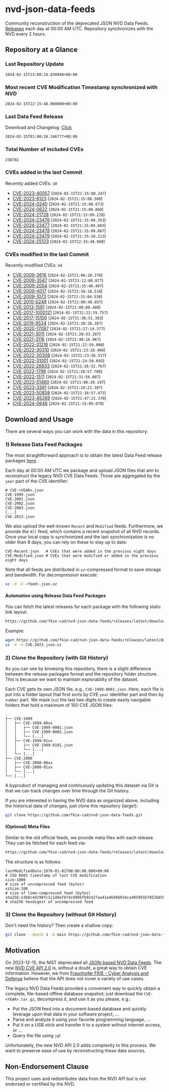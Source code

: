 # nvd-json-data-feeds

Community reconstruction of the deprecated JSON NVD Data Feeds. 
[Releases](https://github.com/fkie-cad/nvd-json-data-feeds/releases/latest) each day at 00:00 AM UTC.
Repository synchronizes with the NVD every 2 hours.

## Repository at a Glance

### Last Repository Update

```plain
2024-02-15T23:00:24.830948+00:00
```

### Most recent CVE Modification Timestamp synchronized with NVD

```plain
2024-02-15T22:15:48.060000+00:00
```

### Last Data Feed Release

Download and Changelog: [Click](https://github.com/fkie-cad/nvd-json-data-feeds/releases/latest)

```plain
2024-02-15T01:00:28.246777+00:00
```

### Total Number of included CVEs

```plain
238702
```

### CVEs added in the last Commit

Recently added CVEs: `10`

* [CVE-2023-40057](CVE-2023/CVE-2023-400xx/CVE-2023-40057.json) (`2024-02-15T21:15:08.247`)
* [CVE-2023-6123](CVE-2023/CVE-2023-61xx/CVE-2023-6123.json) (`2024-02-15T21:15:08.500`)
* [CVE-2024-0240](CVE-2024/CVE-2024-02xx/CVE-2024-0240.json) (`2024-02-15T21:15:08.673`)
* [CVE-2024-0622](CVE-2024/CVE-2024-06xx/CVE-2024-0622.json) (`2024-02-15T21:15:08.860`)
* [CVE-2024-21728](CVE-2024/CVE-2024-217xx/CVE-2024-21728.json) (`2024-02-15T21:15:09.220`)
* [CVE-2024-23476](CVE-2024/CVE-2024-234xx/CVE-2024-23476.json) (`2024-02-15T21:15:09.353`)
* [CVE-2024-23477](CVE-2024/CVE-2024-234xx/CVE-2024-23477.json) (`2024-02-15T21:15:09.603`)
* [CVE-2024-23478](CVE-2024/CVE-2024-234xx/CVE-2024-23478.json) (`2024-02-15T21:15:09.867`)
* [CVE-2024-23479](CVE-2024/CVE-2024-234xx/CVE-2024-23479.json) (`2024-02-15T21:15:10.213`)
* [CVE-2024-25123](CVE-2024/CVE-2024-251xx/CVE-2024-25123.json) (`2024-02-15T22:15:48.060`)


### CVEs modified in the last Commit

Recently modified CVEs: `44`

* [CVE-2009-3616](CVE-2009/CVE-2009-36xx/CVE-2009-3616.json) (`2024-02-15T21:06:20.270`)
* [CVE-2009-3547](CVE-2009/CVE-2009-35xx/CVE-2009-3547.json) (`2024-02-15T21:12:00.877`)
* [CVE-2009-2054](CVE-2009/CVE-2009-20xx/CVE-2009-2054.json) (`2024-02-15T21:15:40.407`)
* [CVE-2009-4017](CVE-2009/CVE-2009-40xx/CVE-2009-4017.json) (`2024-02-15T21:16:16.510`)
* [CVE-2009-1073](CVE-2009/CVE-2009-10xx/CVE-2009-1073.json) (`2024-02-15T21:31:04.530`)
* [CVE-2010-0249](CVE-2010/CVE-2010-02xx/CVE-2010-0249.json) (`2024-02-15T21:06:48.057`)
* [CVE-2013-1591](CVE-2013/CVE-2013-15xx/CVE-2013-1591.json) (`2024-02-15T21:08:00.480`)
* [CVE-2017-1000121](CVE-2017/CVE-2017-10001xx/CVE-2017-1000121.json) (`2024-02-15T21:22:29.757`)
* [CVE-2017-15100](CVE-2017/CVE-2017-151xx/CVE-2017-15100.json) (`2024-02-15T21:36:51.383`)
* [CVE-2019-9534](CVE-2019/CVE-2019-95xx/CVE-2019-9534.json) (`2024-02-15T21:20:26.287`)
* [CVE-2020-17087](CVE-2020/CVE-2020-170xx/CVE-2020-17087.json) (`2024-02-15T21:27:14.377`)
* [CVE-2021-3011](CVE-2021/CVE-2021-30xx/CVE-2021-3011.json) (`2024-02-15T21:20:33.287`)
* [CVE-2021-3116](CVE-2021/CVE-2021-31xx/CVE-2021-3116.json) (`2024-02-15T21:40:16.967`)
* [CVE-2022-31216](CVE-2022/CVE-2022-312xx/CVE-2022-31216.json) (`2024-02-15T21:22:59.000`)
* [CVE-2022-30310](CVE-2022/CVE-2022-303xx/CVE-2022-30310.json) (`2024-02-15T21:23:18.460`)
* [CVE-2022-30308](CVE-2022/CVE-2022-303xx/CVE-2022-30308.json) (`2024-02-15T21:23:56.537`)
* [CVE-2022-31001](CVE-2022/CVE-2022-310xx/CVE-2022-31001.json) (`2024-02-15T21:24:56.693`)
* [CVE-2022-26833](CVE-2022/CVE-2022-268xx/CVE-2022-26833.json) (`2024-02-15T21:26:52.767`)
* [CVE-2022-1796](CVE-2022/CVE-2022-17xx/CVE-2022-1796.json) (`2024-02-15T21:28:57.780`)
* [CVE-2022-1511](CVE-2022/CVE-2022-15xx/CVE-2022-1511.json) (`2024-02-15T21:31:56.087`)
* [CVE-2023-51480](CVE-2023/CVE-2023-514xx/CVE-2023-51480.json) (`2024-02-15T21:06:20.197`)
* [CVE-2023-3391](CVE-2023/CVE-2023-33xx/CVE-2023-3391.json) (`2024-02-15T21:18:21.387`)
* [CVE-2023-50858](CVE-2023/CVE-2023-508xx/CVE-2023-50858.json) (`2024-02-15T21:38:57.473`)
* [CVE-2023-45269](CVE-2023/CVE-2023-452xx/CVE-2023-45269.json) (`2024-02-15T21:47:21.370`)
* [CVE-2024-0646](CVE-2024/CVE-2024-06xx/CVE-2024-0646.json) (`2024-02-15T21:15:09.070`)


## Download and Usage

There are several ways you can work with the data in this repository:

### 1) Release Data Feed Packages

The most straightforward approach is to obtain the latest Data Feed release packages [here](https://github.com/fkie-cad/nvd-json-data-feeds/releases/latest).

Each day at 00:00 AM UTC we package and upload JSON files that aim to reconstruct the legacy NVD CVE Data Feeds.
Those are aggregated by the `year` part of the CVE identifier:

```
# CVE-<YEAR>.json
CVE-1999.json
CVE-2001.json
CVE-2002.json
CVE-2003.json
[...]
CVE-2023.json
```

We also upload the well-known `Recent` and `Modified` feeds.
Furthermore, we provide the `All` feed, which contains a recent snapshot of all NVD records.
Once your local copy is synchronized and the last synchronization is no older than 8 days, you can rely on these to stay up to date:

```plain
CVE-Recent.json   # CVEs that were added in the previous eight days
CVE-Modified.json # CVEs that were modified or added in the previous eight days
```

Note that all feeds are distributed in `xz`-compressed format to save storage and bandwidth.
For decompression execute:

```sh
xz -d -k <feed>.json.xz
```


#### Automation using Release Data Feed Packages

You can fetch the latest releases for each package with the following static link layout:

```sh
https://github.com/fkie-cad/nvd-json-data-feeds/releases/latest/download/CVE-<YEAR>.json.xz
```

Example:

```sh
wget https://github.com/fkie-cad/nvd-json-data-feeds/releases/latest/download/CVE-2023.json.xz
xz -d -k CVE-2023.json.xz
```



### 2) Clone the Repository (with Git History)

As you can see by browsing this repository, there is a slight difference between the release packages format and the repository folder structure.
This is because we want to maintain explorability of the dataset.

Each CVE gets its own JSON file, e.g., `CVE-1999-0001.json`.
Here, each file is put into a folder layout that first sorts by CVE `year` identifier part and then by `number` part.
We mask (`xx`) the last two digits to create easily navigable folders that hold a maximum of 100 CVE JSON files:

```plain
.
├── CVE-1999
│   ├── CVE-1999-00xx
│   │   ├── CVE-1999-0001.json
│   │   ├── CVE-1999-0002.json
│   │   └── [...]
│   ├── CVE-1999-01xx
│   │   ├── CVE-1999-0101.json
│   │   └── [...]
│   └── [...]
├── CVE-2000
│   ├── CVE-2000-00xx
│   ├── CVE-2000-01xx
│   └── [...]
└── [...]
```

A byproduct of managing and continuously updating this dataset via Git is that we can track changes over time through the Git history.

If you are interested in having the NVD data as organized above, including the historical data of changes, just clone this repository (large!):

```sh
git clone https://github.com/fkie-cad/nvd-json-data-feeds.git
```

#### (Optional) Meta Files

Similar to the old official feeds, we provide meta files with each release. They can be fetched for each feed via:

```sh
https://github.com/fkie-cad/nvd-json-data-feeds/releases/latest/download/CVE-<YEAR>.meta
```

The structure is as follows:

```plain
lastModifiedDate:1970-01-01T00:00:00.000+00:00                          # ISO 8601 timestamp of last CVE modification
size:1000                                                               # size of uncompressed feed (bytes)
xzSize:100                                                              # size of lzma-compressed feed (bytes)
sha256:e3b0c44298fc1c149afbf4c8996fb92427ae41e4649b934ca495991b7852b855 # sha256 hexdigest of uncompressed feed
```


### 3) Clone the Repository (without Git History)

Don't need the history? Then create a shallow copy:

```sh
git clone --depth 1 -b main https://github.com/fkie-cad/nvd-json-data-feeds.git
```

## Motivation

On 2023-12-15, the NIST deprecated all [JSON-based NVD Data Feeds](https://nvd.nist.gov/vuln/data-feeds#divRetirementBanner-1).
The new [NVD CVE API 2.0](https://nvd.nist.gov/developers/vulnerabilities) is, without a doubt, a great way to obtain CVE information.
However, we from [Fraunhofer FKIE - Cyber Analysis and Defense](https://www.fkie.fraunhofer.de/en/departments/cad.html) believe that the API does not cover a variety of use cases.

The legacy NVD Data Feeds provided a convenient way to quickly obtain a complete, file-based offline database snapshot; just download the `CVE-<YEAR>.tar.gz`, decompress it, and use it as you please, e.g.:

* Put the JSON feed into a document-based database and quickly leverage upon that data in your software project, ...
* Parse and analyze it using your favorite programming language, ...
* Put it on a USB stick and transfer it to a system without internet access, or ...
* Query the file using `jq`!

Unfortunately, the new NVD API 2.0 adds complexity to this process.
We want to preserve ease of use by reconstructing these data sources.

## Non-Endorsement Clause

This project uses and redistributes data from the NVD API but is not endorsed or certified by the NVD.